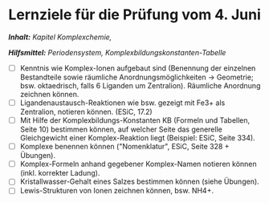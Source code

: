 # Lernziele für die Prüfung vom 4. Juni

_**Inhalt:** Kapitel Komplexchemie,_&#x20;

_**Hilfsmittel:** Periodensystem, Komplexbildungskonstanten-Tabelle_

* [ ] Kenntnis wie Komplex-Ionen aufgebaut sind (Benennung der einzelnen Bestandteile sowie räumliche Anordnungsmöglichkeiten → Geometrie; bsw. oktaedrisch, falls 6 Liganden um Zentralion). Räumliche Anordnung zeichnen können.
* [ ] Ligandenaustausch-Reaktionen wie bsw. gezeigt mit Fe3+ als Zentralion, notieren können. (ESiC, 17.2)
* [ ] Mit Hilfe der Komplexbildungs-Konstanten KB (Formeln und Tabellen, Seite 10) bestimmen können, auf welcher Seite das generelle Gleichgewicht einer Komplex-Reaktion liegt (Beispiel: ESiC, Seite 334).
* [ ] Komplexe benennen können ("Nomenklatur", ESiC, Seite 328 + Übungen).
* [ ] Komplex-Formeln anhand gegebener Komplex-Namen notieren können (inkl. korrekter Ladung).
* [ ] Kristallwasser-Gehalt eines Salzes bestimmen können (siehe Übungen).
* [ ] Lewis-Strukturen von Ionen zeichnen können, bsw. NH4+.
